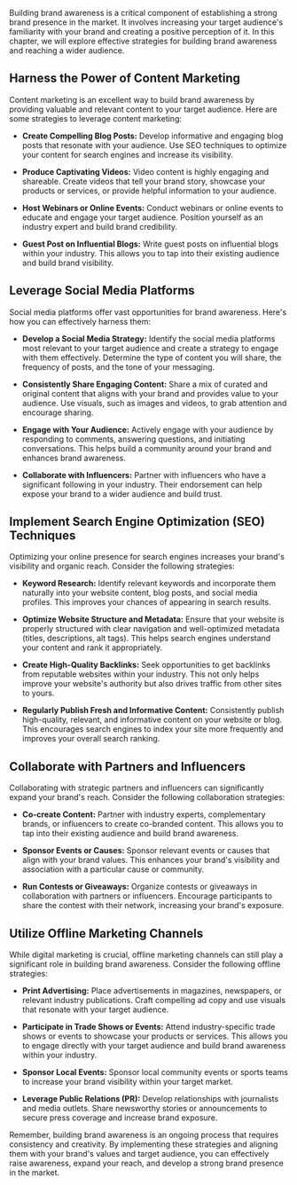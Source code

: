 
Building brand awareness is a critical component of establishing a strong brand presence in the market. It involves increasing your target audience's familiarity with your brand and creating a positive perception of it. In this chapter, we will explore effective strategies for building brand awareness and reaching a wider audience.

Harness the Power of Content Marketing
--------------------------------------

Content marketing is an excellent way to build brand awareness by providing valuable and relevant content to your target audience. Here are some strategies to leverage content marketing:

* **Create Compelling Blog Posts:** Develop informative and engaging blog posts that resonate with your audience. Use SEO techniques to optimize your content for search engines and increase its visibility.

* **Produce Captivating Videos:** Video content is highly engaging and shareable. Create videos that tell your brand story, showcase your products or services, or provide helpful information to your audience.

* **Host Webinars or Online Events:** Conduct webinars or online events to educate and engage your target audience. Position yourself as an industry expert and build brand credibility.

* **Guest Post on Influential Blogs:** Write guest posts on influential blogs within your industry. This allows you to tap into their existing audience and build brand visibility.

Leverage Social Media Platforms
-------------------------------

Social media platforms offer vast opportunities for brand awareness. Here's how you can effectively harness them:

* **Develop a Social Media Strategy:** Identify the social media platforms most relevant to your target audience and create a strategy to engage with them effectively. Determine the type of content you will share, the frequency of posts, and the tone of your messaging.

* **Consistently Share Engaging Content:** Share a mix of curated and original content that aligns with your brand and provides value to your audience. Use visuals, such as images and videos, to grab attention and encourage sharing.

* **Engage with Your Audience:** Actively engage with your audience by responding to comments, answering questions, and initiating conversations. This helps build a community around your brand and enhances brand awareness.

* **Collaborate with Influencers:** Partner with influencers who have a significant following in your industry. Their endorsement can help expose your brand to a wider audience and build trust.

Implement Search Engine Optimization (SEO) Techniques
-----------------------------------------------------

Optimizing your online presence for search engines increases your brand's visibility and organic reach. Consider the following strategies:

* **Keyword Research:** Identify relevant keywords and incorporate them naturally into your website content, blog posts, and social media profiles. This improves your chances of appearing in search results.

* **Optimize Website Structure and Metadata:** Ensure that your website is properly structured with clear navigation and well-optimized metadata (titles, descriptions, alt tags). This helps search engines understand your content and rank it appropriately.

* **Create High-Quality Backlinks:** Seek opportunities to get backlinks from reputable websites within your industry. This not only helps improve your website's authority but also drives traffic from other sites to yours.

* **Regularly Publish Fresh and Informative Content:** Consistently publish high-quality, relevant, and informative content on your website or blog. This encourages search engines to index your site more frequently and improves your overall search ranking.

Collaborate with Partners and Influencers
-----------------------------------------

Collaborating with strategic partners and influencers can significantly expand your brand's reach. Consider the following collaboration strategies:

* **Co-create Content:** Partner with industry experts, complementary brands, or influencers to create co-branded content. This allows you to tap into their existing audience and build brand awareness.

* **Sponsor Events or Causes:** Sponsor relevant events or causes that align with your brand values. This enhances your brand's visibility and association with a particular cause or community.

* **Run Contests or Giveaways:** Organize contests or giveaways in collaboration with partners or influencers. Encourage participants to share the contest with their network, increasing your brand's exposure.

Utilize Offline Marketing Channels
----------------------------------

While digital marketing is crucial, offline marketing channels can still play a significant role in building brand awareness. Consider the following offline strategies:

* **Print Advertising:** Place advertisements in magazines, newspapers, or relevant industry publications. Craft compelling ad copy and use visuals that resonate with your target audience.

* **Participate in Trade Shows or Events:** Attend industry-specific trade shows or events to showcase your products or services. This allows you to engage directly with your target audience and build brand awareness within your industry.

* **Sponsor Local Events:** Sponsor local community events or sports teams to increase your brand visibility within your target market.

* **Leverage Public Relations (PR):** Develop relationships with journalists and media outlets. Share newsworthy stories or announcements to secure press coverage and increase brand exposure.

Remember, building brand awareness is an ongoing process that requires consistency and creativity. By implementing these strategies and aligning them with your brand's values and target audience, you can effectively raise awareness, expand your reach, and develop a strong brand presence in the market.
